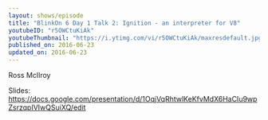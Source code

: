 ```yaml
---
layout: shows/episode
title: "BlinkOn 6 Day 1 Talk 2: Ignition - an interpreter for V8"
youtubeID: "r5OWCtuKiAk"
youtubeThumbnail: "https://i.ytimg.com/vi/r5OWCtuKiAk/maxresdefault.jpg"
published_on: 2016-06-23
updated_on: 2016-06-23
---
```


Ross McIlroy

Slides: https://docs.google.com/presentation/d/1OqjVqRhtwlKeKfvMdX6HaCIu9wpZsrzqpIVIwQSuiXQ/edit

